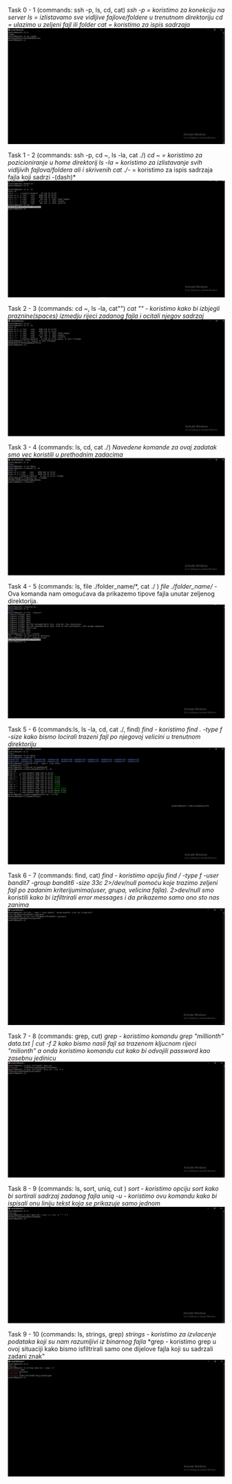 Task 0 - 1 (commands: ssh -p, ls, cd, cat) 
*ssh -p = koristimo za konekciju na server*
*ls = izlistavamo sve vidljive fajlove/foldere u trenutnom direktoriju*
*cd = ulazimo u zeljeni fajl ili folder*
*cat = koristimo za ispis sadrzaja*
![Alt text](Task%20Level%200%20to%201%20%20-%20Bandit.png)


Task 1 - 2 (commands: ssh -p, cd ~, ls -la, cat ./)
*cd ~ = koristimo za pozicioniranje u home direktorij*
*ls -la = koristimo za izlistavanje svih vidljivih fajlova/foldera ali i skrivenih*
*cat ./-* = koristimo za ispis sadrzaja fajla koji sadrzi -(dash)*
![Alt text](Task%20Level%201%20to%202%20-%20Bandit.png)


Task 2 - 3 (commands: cd ~, ls -la, cat"")
*cat "" - koristimo kako bi izbjegli praznine(spaces) izmedju rijeci zadanog fajla i ocitali njegov sadrzaj*
![Alt text](Task%20Level%202%20to%203%20%20-%20Bandit.png)


Task 3 - 4 (commands: ls, cd, cat ./)
*Navedene komande za ovaj zadatak smo vec koristili u prethodnim zadacima*
![Alt text](Task%20Level%203%20to%204%20-%20Bandit.png)


Task 4 - 5 (commands: ls, file ./folder_name/*, cat ./ )
*file ./folder_name/* - Ova komanda nam omogućava da prikazemo tipove fajla unutar zeljenog direktorija.
![Alt text](Task%20Level%204%20to%205%20-%20Bandit.png)


Task 5 - 6 (commands:ls, ls -la, cd, cat ./, find)
*find - koristimo find . -type f -size kako bismo locirali trazeni fajl po njegovoj velicini u trenutnom direktoriju*
![Alt text](Task%20Level%205%20to%206%20-%20Bandit.png)


Task 6 - 7 (commands: find, cat)
*find - koristimo opciju find / -type f -user bandit7 -group bandit6 -size 33c 2>/dev/null pomoću koje trazimo zeljeni fajl po zadanim kriterijumima(user, grupa, velicina fajla). 2>dev/null smo koristili kako bi izfiltrirali error messages i da prikazemo samo ono sto nas zanima*
![Alt text](Task%20Level%206%20to%207%20-%20Bandit.png)


Task 7 - 8 (commands: grep, cut)
*grep - koristimo komandu grep "millionth" data.txt | cut -f 2 kako bismo nasli fajl sa trazenom kljucnom rijeci "milionth" a onda koristimo komandu cut kako bi odvojili password kao zasebnu jedinicu*
![Alt text](Task%20Level%207%20to%208%20-%20Bandit.png)


Task 8 - 9 (commands: ls, sort, uniq, cut )
*sort - koristimo opciju sort kako bi sortirali sadrzaj zadanog fajla*
*uniq -u - koristimo ovu komandu kako bi ispisali onu liniju tekst koja se prikazuje samo jednom*
![Alt text](Task%20Level%208%20to%209%20-%20Bandit.png)


Task 9 - 10 (commands: ls, strings, grep)
*strings - koristimo za izvlacenje podataka koji su nam razumljivi iz binarnog fajla*
*grep - koristimo grep u ovoj situaciji kako bismo isfiltrirali samo one dijelove fajla koji su sadrzali zadani znak"
![Alt text](Task%20Level%209%20to%2010%20-%20Bandit.png)


